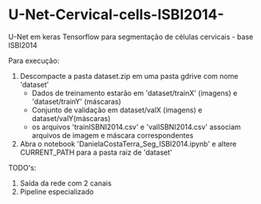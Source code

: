 # U-Net-Cervical-cells-ISBI2014-
U-Net em keras Tensorflow para segmentação de células cervicais - base ISBI2014

Para execução:
  1)  Descompacte a pasta dataset.zip em uma pasta gdrive com nome 'dataset'
      - Dados de treinamento estarão em 'dataset/trainX' (imagens) e 'dataset/trainY' (máscaras)
      - Conjunto de validação em dataset/valX (imagens) e dataset/valY(máscaras)
      - os arquivos 'trainISBNI2014.csv' e 'valISBNI2014.csv' associam arquivos de imagem e máscara correspondentes
  2)  Abra o notebook 'DanielaCostaTerra_Seg_ISBI2014.ipynb' e altere CURRENT_PATH para a pasta raiz de 'dataset'
  
TODO's:
1) Saída da rede com 2 canais
2) Pipeline especializado
 
  
